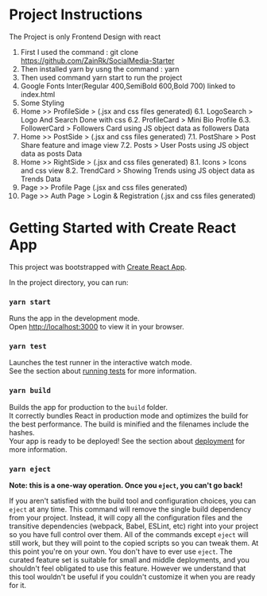 # Project Instructions

The Project is only Frontend Design with react

1. First I used the command : git clone https://github.com/ZainRk/SocialMedia-Starter
2. Then installed yarn by usng the command : yarn
3. Then used command yarn start to run the project
4. Google Fonts Inter(Regular 400,SemiBold 600,Bold 700) linked to index.html
5. Some Styling
6. Home >> ProfileSide > (.jsx and css files generated)
   6.1. LogoSearch > Logo And Search Done with css
   6.2. ProfileCard > Mini Bio Profile
   6.3. FollowerCard > Followers Card using JS object data as followers Data
7. Home >> PostSide > (.jsx and css files generated)
   7.1. PostShare > Post Share feature and image view
   7.2. Posts > User Posts using JS object data as posts Data
8. Home >> RightSide > (.jsx and css files generated)
   8.1. Icons > Icons and css view
   8.2. TrendCard > Showing Trends using JS object data as Trends Data
9. Page >> Profile Page (.jsx and css files generated)
10. Page >> Auth Page > Login & Registration (.jsx and css files generated)

# Getting Started with Create React App

This project was bootstrapped with [Create React App](https://github.com/facebook/create-react-app).

In the project directory, you can run:

### `yarn start`

Runs the app in the development mode.\
Open [http://localhost:3000](http://localhost:3000) to view it in your browser.

### `yarn test`

Launches the test runner in the interactive watch mode.\
See the section about [running tests](https://facebook.github.io/create-react-app/docs/running-tests) for more information.

### `yarn build`

Builds the app for production to the `build` folder.\
It correctly bundles React in production mode and optimizes the build for the best performance.
The build is minified and the filenames include the hashes.\
Your app is ready to be deployed!
See the section about [deployment](https://facebook.github.io/create-react-app/docs/deployment) for more information.

### `yarn eject`

**Note: this is a one-way operation. Once you `eject`, you can't go back!**

If you aren't satisfied with the build tool and configuration choices, you can `eject` at any time. This command will remove the single build dependency from your project.
Instead, it will copy all the configuration files and the transitive dependencies (webpack, Babel, ESLint, etc) right into your project so you have full control over them. All of the commands except `eject` will still work, but they will point to the copied scripts so you can tweak them. At this point you're on your own.
You don't have to ever use `eject`. The curated feature set is suitable for small and middle deployments, and you shouldn't feel obligated to use this feature. However we understand that this tool wouldn't be useful if you couldn't customize it when you are ready for it.
